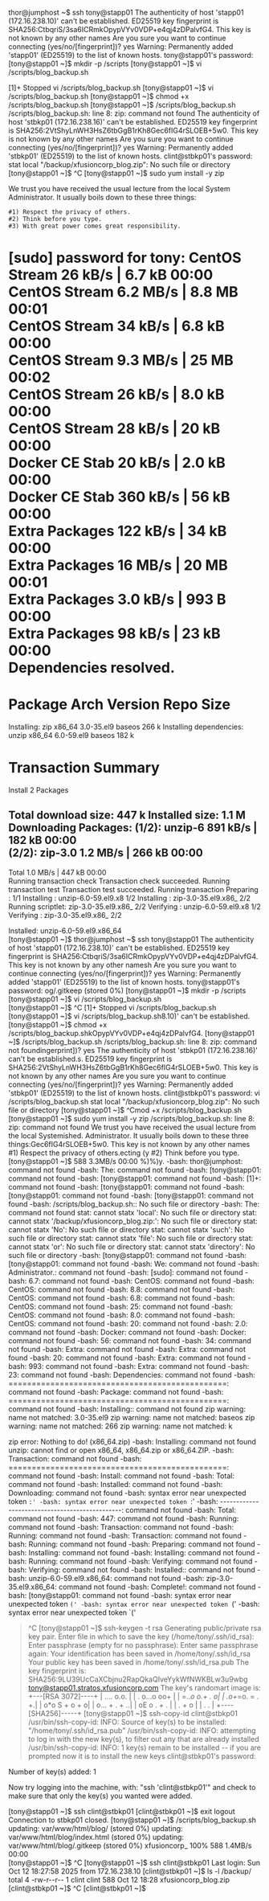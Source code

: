thor@jumphost ~$ ssh tony@stapp01
The authenticity of host 'stapp01 (172.16.238.10)' can't be established.
ED25519 key fingerprint is SHA256:CtbqriS/3sa6ICRmkOpypVYv0VDP+e4qj4zDPalvfG4.
This key is not known by any other names
Are you sure you want to continue connecting (yes/no/[fingerprint])? yes
Warning: Permanently added 'stapp01' (ED25519) to the list of known hosts.
tony@stapp01's password: 
[tony@stapp01 ~]$ mkdir -p /scripts
[tony@stapp01 ~]$ vi /scripts/blog_backup.sh

[1]+  Stopped                 vi /scripts/blog_backup.sh
[tony@stapp01 ~]$ vi /scripts/blog_backup.sh
[tony@stapp01 ~]$ chmod +x /scripts/blog_backup.sh
[tony@stapp01 ~]$ /scripts/blog_backup.sh
/scripts/blog_backup.sh: line 8: zip: command not found
The authenticity of host 'stbkp01 (172.16.238.16)' can't be established.
ED25519 key fingerprint is SHA256:2VtShyLnWH3HsZ6tbGgB1rKh8Gec6fIG4rSLOEB+5w0.
This key is not known by any other names
Are you sure you want to continue connecting (yes/no/[fingerprint])? yes
Warning: Permanently added 'stbkp01' (ED25519) to the list of known hosts.
clint@stbkp01's password: 
stat local "/backup/xfusioncorp_blog.zip": No such file or directory
[tony@stapp01 ~]$ ^C
[tony@stapp01 ~]$ sudo yum install -y zip

We trust you have received the usual lecture from the local System
Administrator. It usually boils down to these three things:

    #1) Respect the privacy of others.
    #2) Think before you type.
    #3) With great power comes great responsibility.

[sudo] password for tony: 
CentOS Stream   26 kB/s | 6.7 kB     00:00    
CentOS Stream  6.2 MB/s | 8.8 MB     00:01    
CentOS Stream   34 kB/s | 6.8 kB     00:00    
CentOS Stream  9.3 MB/s |  25 MB     00:02    
CentOS Stream   26 kB/s | 8.0 kB     00:00    
CentOS Stream   28 kB/s |  20 kB     00:00    
Docker CE Stab  20 kB/s | 2.0 kB     00:00    
Docker CE Stab 360 kB/s |  56 kB     00:00    
Extra Packages 122 kB/s |  34 kB     00:00    
Extra Packages  16 MB/s |  20 MB     00:01    
Extra Packages 3.0 kB/s | 993  B     00:00    
Extra Packages  98 kB/s |  23 kB     00:00    
Dependencies resolved.
===============================================
 Package Arch     Version       Repo      Size
===============================================
Installing:
 zip     x86_64   3.0-35.el9    baseos   266 k
Installing dependencies:
 unzip   x86_64   6.0-59.el9    baseos   182 k

Transaction Summary
===============================================
Install  2 Packages

Total download size: 447 k
Installed size: 1.1 M
Downloading Packages:
(1/2): unzip-6 891 kB/s | 182 kB     00:00    
(2/2): zip-3.0 1.2 MB/s | 266 kB     00:00    
-----------------------------------------------
Total          1.0 MB/s | 447 kB     00:00     
Running transaction check
Transaction check succeeded.
Running transaction test
Transaction test succeeded.
Running transaction
  Preparing        :                       1/1 
  Installing       : unzip-6.0-59.el9.x8   1/2 
  Installing       : zip-3.0-35.el9.x86_   2/2 
  Running scriptlet: zip-3.0-35.el9.x86_   2/2 
  Verifying        : unzip-6.0-59.el9.x8   1/2 
  Verifying        : zip-3.0-35.el9.x86_   2/2 

Installed:
  unzip-6.0-59.el9.x86_64                      
[tony@stapp01 ~]$ thor@jumphost ~$ ssh tony@stapp01
The authenticity of host 'stapp01 (172.16.238.10)' can't be established.
ED25519 key fingerprint is SHA256:CtbqriS/3sa6ICRmkOpypVYv0VDP+e4qj4zDPalvfG4.
This key is not known by any other namesh
Are you sure you want to continue connecting (yes/no/[fingerprint])? yes
Warning: Permanently added 'stapp01' (ED25519) to the list of known hosts.
tony@stapp01's password: og/.gitkeep (stored 0%)
[tony@stapp01 ~]$ mkdir -p /scripts
[tony@stapp01 ~]$ vi /scripts/blog_backup.sh  
[tony@stapp01 ~]$ ^C
[1]+  Stopped                 vi /scripts/blog_backup.sh
[tony@stapp01 ~]$ vi /scripts/blog_backup.sh8.10)' can't be established.
[tony@stapp01 ~]$ chmod +x /scripts/blog_backup.shkOpypVYv0VDP+e4qj4zDPalvfG4.
[tony@stapp01 ~]$ /scripts/blog_backup.sh
/scripts/blog_backup.sh: line 8: zip: command not foundingerprint])? yes
The authenticity of host 'stbkp01 (172.16.238.16)' can't be established.s.
ED25519 key fingerprint is SHA256:2VtShyLnWH3HsZ6tbGgB1rKh8Gec6fIG4rSLOEB+5w0.
This key is not known by any other names
Are you sure you want to continue connecting (yes/no/[fingerprint])? yes
Warning: Permanently added 'stbkp01' (ED25519) to the list of known hosts.
clint@stbkp01's password:     vi /scripts/blog_backup.sh
stat local "/backup/xfusioncorp_blog.zip": No such file or directory
[tony@stapp01 ~]$ ^Cmod +x /scripts/blog_backup.sh
[tony@stapp01 ~]$ sudo yum install -y zip
/scripts/blog_backup.sh: line 8: zip: command not found
We trust you have received the usual lecture from the local Systemished.
Administrator. It usually boils down to these three things:Gec6fIG4rSLOEB+5w0.
This key is not known by any other names
    #1) Respect the privacy of others.ecting (y
    #2) Think before you type.
[tony@stapp01 ~]$  588     3.3MB/s   00:00    %)%)y.
-bash: thor@jumphost: command not found
-bash: The: command not found
-bash: [tony@stapp01: command not found
-bash: [tony@stapp01: command not found
-bash: [1]+: command not found
-bash: [tony@stapp01: command not found
-bash: [tony@stapp01: command not found
-bash: [tony@stapp01: command not found
-bash: /scripts/blog_backup.sh:: No such file or directory
-bash: The: command not found
stat: cannot statx 'local': No such file or directory
stat: cannot statx '/backup/xfusioncorp_blog.zip:': No such file or directory
stat: cannot statx 'No': No such file or directory
stat: cannot statx 'such': No such file or directory
stat: cannot statx 'file': No such file or directory
stat: cannot statx 'or': No such file or directory
stat: cannot statx 'directory': No such file or directory
-bash: [tony@stapp01: command not found
-bash: [tony@stapp01: command not found
-bash: We: command not found
-bash: Administrator.: command not found
-bash: [sudo]: command not found
-bash: 6.7: command not found
-bash: CentOS: command not found
-bash: CentOS: command not found
-bash: 8.8: command not found
-bash: CentOS: command not found
-bash: 6.8: command not found
-bash: CentOS: command not found
-bash: 25: command not found
-bash: CentOS: command not found
-bash: 8.0: command not found
-bash: CentOS: command not found
-bash: 20: command not found
-bash: 2.0: command not found
-bash: Docker: command not found
-bash: Docker: command not found
-bash: 56: command not found
-bash: 34: command not found
-bash: Extra: command not found
-bash: Extra: command not found
-bash: 20: command not found
-bash: Extra: command not found
-bash: 993: command not found
-bash: Extra: command not found
-bash: 23: command not found
-bash: Dependencies: command not found
-bash: ===============================================: command not found
-bash: Package: command not found
-bash: ===============================================: command not found
-bash: Installing:: command not found
        zip warning: name not matched: 3.0-35.el9
        zip warning: name not matched: baseos
        zip warning: name not matched: 266
        zip warning: name not matched: k

zip error: Nothing to do! (x86_64.zip)
-bash: Installing: command not found
unzip:  cannot find or open x86_64, x86_64.zip or x86_64.ZIP.
-bash: Transaction: command not found
-bash: ===============================================: command not found
-bash: Install: command not found
-bash: Total: command not found
-bash: Installed: command not found
-bash: Downloading: command not found
-bash: syntax error near unexpected token `:'
-bash: syntax error near unexpected token `:'
-bash: -----------------------------------------------: command not found
-bash: Total: command not found
-bash: 447: command not found
-bash: Running: command not found
-bash: Transaction: command not found
-bash: Running: command not found
-bash: Transaction: command not found
-bash: Running: command not found
-bash: Preparing: command not found
-bash: Installing: command not found
-bash: Installing: command not found
-bash: Running: command not found
-bash: Verifying: command not found
-bash: Verifying: command not found
-bash: Installed:: command not found
-bash: unzip-6.0-59.el9.x86_64: command not found
-bash: zip-3.0-35.el9.x86_64: command not found
-bash: Complete!: command not found
-bash: [tony@stapp01: command not found
-bash: syntax error near unexpected token `('
-bash: syntax error near unexpected token `('
-bash: syntax error near unexpected token `('
> 
> ^C
[tony@stapp01 ~]$ ssh-keygen -t rsa
Generating public/private rsa key pair.
Enter file in which to save the key (/home/tony/.ssh/id_rsa): 
Enter passphrase (empty for no passphrase): 
Enter same passphrase again: 
Your identification has been saved in /home/tony/.ssh/id_rsa
Your public key has been saved in /home/tony/.ssh/id_rsa.pub
The key fingerprint is:
SHA256:9LU39UcCaXCbjnu2RapQkaQIveYykWfNWKBLw3u9wbg tony@stapp01.stratos.xfusioncorp.com
The key's randomart image is:
+---[RSA 3072]----+
|    ....  o.o.   |
|   . o...o oo+   |
|    =..*o o.+ . o|
|   .o+*=o. = . +.|
|    o*o S + o + o|
|    o... + . + ..|
|     oE o . + .  |
|         . + o   |
|          . .    |
+----[SHA256]-----+
[tony@stapp01 ~]$ ssh-copy-id clint@stbkp01
/usr/bin/ssh-copy-id: INFO: Source of key(s) to be installed: "/home/tony/.ssh/id_rsa.pub"
/usr/bin/ssh-copy-id: INFO: attempting to log in with the new key(s), to filter out any that are already installed
/usr/bin/ssh-copy-id: INFO: 1 key(s) remain to be installed -- if you are prompted now it is to install the new keys
clint@stbkp01's password: 

Number of key(s) added: 1

Now try logging into the machine, with:   "ssh 'clint@stbkp01'"
and check to make sure that only the key(s) you wanted were added.

[tony@stapp01 ~]$ ssh clint@stbkp01
[clint@stbkp01 ~]$ exit
logout
Connection to stbkp01 closed.
[tony@stapp01 ~]$ /scripts/blog_backup.sh
updating: var/www/html/blog/ (stored 0%)
updating: var/www/html/blog/index.html (stored 0%)
updating: var/www/html/blog/.gitkeep (stored 0%)
xfusioncorp_ 100%  588     1.4MB/s   00:00    
[tony@stapp01 ~]$ ^C
[tony@stapp01 ~]$ ssh clint@stbkp01
Last login: Sun Oct 12 18:27:58 2025 from 172.16.238.10
[clint@stbkp01 ~]$ ls -l /backup/
total 4
-rw-r--r-- 1 clint clint 588 Oct 12 18:28 xfusioncorp_blog.zip
[clint@stbkp01 ~]$ ^C
[clint@stbkp01 ~]$ 